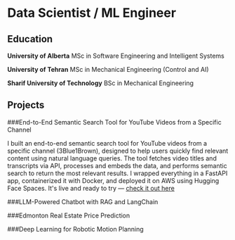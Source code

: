 # Data Scientist / ML Engineer

## Education
**University of Alberta** MSc in Software Engineering and Intelligent Systems

**University of Tehran** MSc in Mechanical Engineering (Control and AI)

**Sharif University of Technology** BSc in Mechanical Engineering

## Projects
###End-to-End Semantic Search Tool for YouTube Videos from a Specific Channel

I built an end-to-end semantic search tool for YouTube videos from a specific channel (3Blue1Brown), designed to help users quickly find relevant content using natural language queries. The tool fetches video titles and transcripts via API, processes and embeds the data, and performs semantic search to return the most relevant results. I wrapped everything in a FastAPI app, containerized it with Docker, and deployed it on AWS using Hugging Face Spaces. It's live and ready to try — [check it out here](https://huggingface.co/spaces/masamadikh/YouTubeSemanticSearch)

###LLM-Powered Chatbot with RAG and LangChain

###Edmonton Real Estate Price Prediction

###Deep Learning for Robotic Motion Planning
